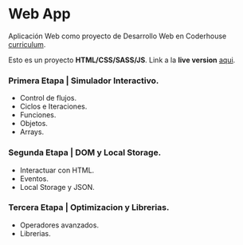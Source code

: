 # Web App
 Aplicación Web como proyecto de Desarrollo Web en Coderhouse [curriculum](https://drive.google.com/file/d/13HzynwN1yZNb7QKqfNBgXvoo4hJSkyKT/view).

Esto es un proyecto **HTML/CSS/SASS/JS**. Link a la **live version** [aqui](https://nacxom.github.io/web_app/).
### Primera Etapa | Simulador Interactivo.
* Control de flujos.
* Ciclos e Iteraciones.
* Funciones.
* Objetos.
* Arrays.

### Segunda Etapa | DOM y Local Storage.
* Interactuar con HTML.
* Eventos.
* Local Storage y JSON.

### Tercera Etapa | Optimizacion y Librerias.
* Operadores avanzados.
* Librerias.